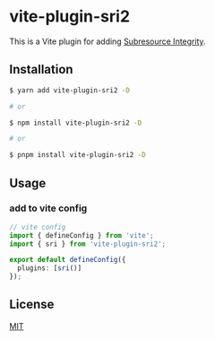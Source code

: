 # vite-plugin-sri2

This is a Vite plugin for adding [Subresource Integrity](https://developer.mozilla.org/ja/docs/Web/Security/Subresource_Integrity).

## Installation

```bash
$ yarn add vite-plugin-sri2 -D

# or

$ npm install vite-plugin-sri2 -D

# or

$ pnpm install vite-plugin-sri2 -D
```

## Usage

### add to vite config

```ts
// vite config
import { defineConfig } from 'vite';
import { sri } from 'vite-plugin-sri2';

export default defineConfig({
  plugins: [sri()]
});
```

## License

[MIT](./LICENSE)
